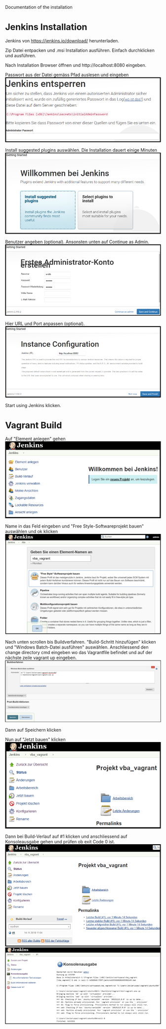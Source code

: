 Documentation of the installation


# Jenkins Installation
Jenkins von https://jenkins.io/download/ herunterladen.

Zip Datei entpacken und .msi Installation ausführen. Einfach durchklicken und ausführen.

Nach Installation Browser öffnen und http://localhost:8080 eingeben.

Passwort aus der Datei gemäss Pfad auslesen und eingeben
![](/images/jenkins_01.png)

Install suggested plugins auswählen. Die Installation dauert einige Minuten
![](/images/jenkins_02.png)

Benutzer angeben (optional). Ansonsten unten auf Continue as Admin.
![](/images/jenkins_03.png)

Hier URL und Port anpassen (optional).
![](/images/jenkins_04.png)

Start using Jenkins klicken.


# Vagrant Build
Auf "Element anlegen" gehen
![](/images/jenkins_05.png)

Name in das Feld eingeben und "Free Style-Softwareprojekt bauen" auswählen und ok klicken
![](/images/jenkins_06.png)

Nach unten scrollen bis Buildverfahren. "Build-Schritt hinzufügen" klicken und "Windows Batch-Datei ausführen" auswählen.
Anschliessend den change directory cmd eingeben wo das Vagrantfile befindet und auf der nächste zeile vagrant up eingeben.
![](/images/jenkins_07.png)

Dann auf Speichern klicken

Nun auf "Jetzt bauen" klicken
![](/images/jenkins_08.png)

Dann bei Build-Verlauf auf #1 klicken und anschliessend auf Konsoleausgabe gehen und prüfen ob exit Code 0 ist.
![](/images/jenkins_09.png)
![](/images/jenkins_10.png)
